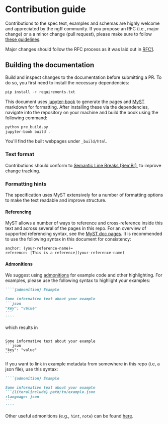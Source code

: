 # Contribution guide

Contributions to the spec text, examples and schemas are highly welcome
and appreciated by the ngff community.
If you propose an RFC (i.e., major change) or a a minor change (pull request),
please make sure to follow [these guidelines](https://ngff.openmicroscopy.org/contributing/index.html).

Major changes should follow the RFC process as it was laid out in [RFC1](https://ngff.openmicroscopy.org/rfc/1/index.html).

## Building the documentation

Build and inspect changes to the documentation before submitting a PR.
To do so, you first need to install the necessary dependencies:

```bash
pip install -r requirements.txt
```

This document uses [jupyter-book](https://jupyterbook.org) to generate the pages
and [MyST](https://mystmd.org) markdown for formatting.
After installing these via the dependencies,
navigate into the repository on your machine and build the book using the following command:

```bash
python pre_build.py
jupyter-book build .
```

You'll find the built webpages under `_build/html`.

### Text format

Contributions should conform to [Semantic Line Breaks (SemBr)](https://sembr.org/),
to improve change tracking.

### Formatting hints

The specification uses MyST extensively for a number of formatting options
to make the text readable and improve structure.

#### Referencing

MyST allows a number of ways to reference and cross-reference inside this text
and across several of the pages in this repo.
For an overview of supported referencing syntax,
see the [MyST doc pages](https://mystmd.org/guide/cross-references).
It is recommended to use the following syntax in this document for consistency:

```
anchor: (your-reference-name)=
reference: [This is a reference](your-reference-name)
```

#### Admonitions

We suggest using [admonitions](https://mystmd.org/guide/admonitions) for example code and other highlighting.
For examples, please use the following syntax to highlight your examples:

`````markdown
````{admonition} Example

Some informative text about your example
```json
"key": "value"
```
````
`````

which results in

````{admonition} Example

Some informative text about your example
```json
"key": "value"
```
````

If you want to link in example metadata from somewhere in this repo (i.e, a json file),
use this syntax:

`````markdown
````{admonition} Example

Some informative text about your example
```{literalinclude} path/to/example.json
:language: json
```
````
`````

Other useful admonitions (e.g., `hint`, `note`) can be found [here](https://mystmd.org/guide/directives).
